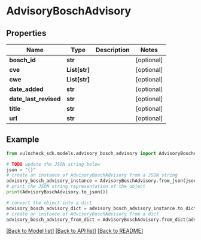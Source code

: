 # AdvisoryBoschAdvisory


## Properties

Name | Type | Description | Notes
------------ | ------------- | ------------- | -------------
**bosch_id** | **str** |  | [optional] 
**cve** | **List[str]** |  | [optional] 
**cwe** | **List[str]** |  | [optional] 
**date_added** | **str** |  | [optional] 
**date_last_revised** | **str** |  | [optional] 
**title** | **str** |  | [optional] 
**url** | **str** |  | [optional] 

## Example

```python
from vulncheck_sdk.models.advisory_bosch_advisory import AdvisoryBoschAdvisory

# TODO update the JSON string below
json = "{}"
# create an instance of AdvisoryBoschAdvisory from a JSON string
advisory_bosch_advisory_instance = AdvisoryBoschAdvisory.from_json(json)
# print the JSON string representation of the object
print(AdvisoryBoschAdvisory.to_json())

# convert the object into a dict
advisory_bosch_advisory_dict = advisory_bosch_advisory_instance.to_dict()
# create an instance of AdvisoryBoschAdvisory from a dict
advisory_bosch_advisory_from_dict = AdvisoryBoschAdvisory.from_dict(advisory_bosch_advisory_dict)
```
[[Back to Model list]](../README.md#documentation-for-models) [[Back to API list]](../README.md#documentation-for-api-endpoints) [[Back to README]](../README.md)


